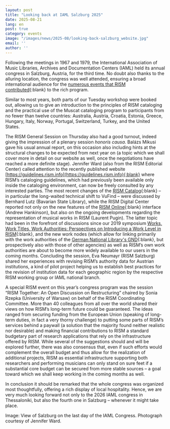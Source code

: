 ```yaml
---
layout: post
title: "Looking back at IAML Salzburg 2025"
date: 2025-08-21
lang: en
post: true
category: events
image: "/images/news/2025-08/looking-back-salzburg_website.jpg"
email: ''
author: ''
---
```


Following the meetings in 1967 and 1979, the International Association of Music Libraries, Archives and Documentation Centers (IAML) held its annual congress in Salzburg, Austria, for the third time. No doubt also thanks to the alluring location, the congress was well attended, ensuring a broad international audience for the [numerous events that RISM contributed](/publications/iaml-congresses/2025.html){:blank} to the rich program.

Similar to most years, both parts of our Tuesday workshop were booked out, allowing us to give an introduction to the principles of RISM cataloging and the practical use of the Muscat cataloging program to participants from no fewer than twelve countries: Australia, Austria, Croatia, Estonia, Greece, Hungary, Italy, Norway, Portugal, Switzerland, Turkey, and the United States.

The RISM General Session on Thursday also had a good turnout, indeed giving the impression of a plenary session _honoris causa_. Balázs Mikusi gave his usual annual report, on this occasion also including hints at the structural changes to be expected from next year on (a topic which we shall cover more in detail on our website as well, once the negotiations have reached a more definite stage). Jennifer Ward (also from the RISM Editorial Center) called attention to the recently published website [https://guidelines.rism.info](https://guidelines.rism.info){:blank} where RISM’s cataloging guidelines, which had previously been available only inside the cataloging environment, can now be freely consulted by any interested parties. The most recent changes of the [RISM Catalog](https://opac.rism.info){:blank} – in particular the long-waited technical shift to VuFind – were discussed by Bernhard Lutz (Bavarian State Library), while the RISM Digital Center reported not only on the new features of the [RISM Online](https://rism.online){:blank} interface (Andrew Hankinson), but also on the ongoing developments regarding the representation of musical works in RISM (Laurent Pugin). The latter topic had been in the forefront of discussions since our 2019 symposium [Works, Work Titles, Work Authorities: Perspectives on Introducing a Work Level in RISM](/publications/conferences/work-level-2019.html){:blank}, and the new work nodes (which allow for linking primarily with the work authorities of the [German National Library's GND](https://www.dnb.de/EN/Professionell/Standardisierung/GND/gnd_node.html){:blank}, but prospectively also with those of other agencies) as well as RISM’s own work authorities are about to become more widely available to our users in the coming months. Concluding the session, Eva Neumayr (RISM Salzburg) shared her experiences with revising RISM’s authority data for Austrian institutions, a kind of pilot project helping us to establish best practices for the revision of institution data for each geographic region by the respective RISM working group or IAML national branch.

A special RISM event on this year’s congress program was the session “RISM Together: An Open Discussion on Restructuring” chaired by Sonia Rzepka (University of Warsaw) on behalf of the RISM Coordinating Committee. More than 40 colleagues from all over the world shared their views on how RISM’s long-term future could be guaranteed. The ideas ranged from securing funding from the European Union (speaking of long-term duties, in fact a very thorny challenge) to putting some parts of RISM’s services behind a paywall (a solution that the majority found neither realistic nor desirable) and making financial contributions to RISM a standard budgetary part of research applications that rely on the infrastructure offered by RISM. While several of the suggestions should and will be explored further, there was also consensus that, even if such efforts would complement the overall budget and thus allow for the realization of additional projects, RISM as  essential infrastructure supporting both researchers and performing musicians can only stand on sure feet if a substantial core budget can be secured from more stable sources – a goal toward which we shall keep working in the coming months as well.

In conclusion it should be remarked that the whole congress was organized most thoughtfully, offering a rich display of local hospitality. Hence, we are very much looking forward not only to the 2026 IAML congress in Thessaloniki, but also the fourth one in Salzburg – whenever it might take place.

Image: View of Salzburg on the last day of the IAML Congress. Photograph courtesy of Jennifer Ward.
